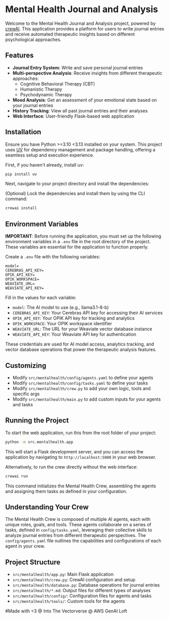 # Mental Health Journal and Analysis

Welcome to the Mental Health Journal and Analysis project, powered by [crewAI](https://crewai.com). This application provides a platform for users to write journal entries and receive automated therapeutic insights based on different psychological approaches.

## Features

- **Journal Entry System**: Write and save personal journal entries
- **Multi-perspective Analysis**: Receive insights from different therapeutic approaches:
  - Cognitive Behavioral Therapy (CBT)
  - Humanistic Therapy
  - Psychodynamic Therapy
- **Mood Analysis**: Get an assessment of your emotional state based on your journal entries
- **History Tracking**: View all past journal entries and their analyses
- **Web Interface**: User-friendly Flask-based web application

## Installation

Ensure you have Python >=3.10 <3.13 installed on your system. This project uses [UV](https://docs.astral.sh/uv/) for dependency management and package handling, offering a seamless setup and execution experience.

First, if you haven't already, install uv:

```bash
pip install uv
```

Next, navigate to your project directory and install the dependencies:

(Optional) Lock the dependencies and install them by using the CLI command:
```bash
crewai install
```

## Environment Variables

**IMPORTANT**: Before running the application, you must set up the following environment variables in a `.env` file in the root directory of the project. These variables are essential for the application to function properly.

Create a `.env` file with the following variables:

```
model=
CEREBRAS_API_KEY=
OPIK_API_KEY=
OPIK_WORKSPACE=
WEAVIATE_URL=
WEAVIATE_API_KEY=
```

Fill in the values for each variable:
- `model`: The AI model to use (e.g., llama3.1-8-b)
- `CEREBRAS_API_KEY`: Your Cerebras API key for accessing their AI services
- `OPIK_API_KEY`: Your OPIK API key for tracking and analytics
- `OPIK_WORKSPACE`: Your OPIK workspace identifier
- `WEAVIATE_URL`: The URL for your Weaviate vector database instance
- `WEAVIATE_API_KEY`: Your Weaviate API key for authentication

These credentials are used for AI model access, analytics tracking, and vector database operations that power the therapeutic analysis features.

## Customizing

- Modify `src/mentalhealth/config/agents.yaml` to define your agents
- Modify `src/mentalhealth/config/tasks.yaml` to define your tasks
- Modify `src/mentalhealth/crew.py` to add your own logic, tools and specific args
- Modify `src/mentalhealth/main.py` to add custom inputs for your agents and tasks

## Running the Project

To start the web application, run this from the root folder of your project:

```bash
python -m src.mentalhealth.app
```

This will start a Flask development server, and you can access the application by navigating to `http://localhost:5000` in your web browser.

Alternatively, to run the crew directly without the web interface:

```bash
crewai run
```

This command initializes the Mental Health Crew, assembling the agents and assigning them tasks as defined in your configuration.

## Understanding Your Crew

The Mental Health Crew is composed of multiple AI agents, each with unique roles, goals, and tools. These agents collaborate on a series of tasks, defined in `config/tasks.yaml`, leveraging their collective skills to analyze journal entries from different therapeutic perspectives. The `config/agents.yaml` file outlines the capabilities and configurations of each agent in your crew.

## Project Structure

- `src/mentalhealth/app.py`: Main Flask application
- `src/mentalhealth/crew.py`: CrewAI configuration and setup
- `src/mentalhealth/database.py`: Database operations for journal entries
- `src/mentalhealth/*.md`: Output files for different types of analyses
- `src/mentalhealth/config/`: Configuration files for agents and tasks
- `src/mentalhealth/tools/`: Custom tools for the agents

#Made with <3 @ Into The Vectorverse @ AWS GenAI Loft
